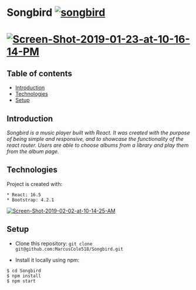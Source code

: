 # Songbird  <a href="https://imgbb.com/"><img src="https://i.ibb.co/QprGx8D/songbird.png" alt="songbird" border="0"></a>

# <a href="https://ibb.co/dQ0tWYj"><img src="https://i.ibb.co/p3vQ0Fb/Screen-Shot-2019-01-23-at-10-16-14-PM.png" alt="Screen-Shot-2019-01-23-at-10-16-14-PM" border="0"></a>

## Table of contents
* [Introduction](#introduction)
* [Technologies](#technologies)
* [Setup](#setup)

## Introduction
*Songbird is a music player built with React. It was created with the purpose of being simple and responsive, and to showcase the functionality of the react router. Users are able to choose albums from a library and play them from the album page.*
	
## Technologies
Project is created with:

```
* React: 16.5
* Bootstrap: 4.2.1
```

<a href="https://ibb.co/BNqnSmH"><img src="https://i.ibb.co/9tsZCJm/Screen-Shot-2019-02-02-at-10-14-25-AM.png" alt="Screen-Shot-2019-02-02-at-10-14-25-AM" border="0"></a>
	
## Setup
* Clone this repository: `git clone git@github.com:MarcusCole518/Songbird.git`

* Install it locally using npm:

```
$ cd Songbird
$ npm install
$ npm start
```
